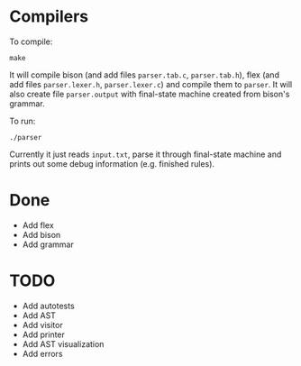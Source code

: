 # Compilers

To compile:
```
make
```

It will compile bison (and add files `parser.tab.c`, `parser.tab.h`), flex (and add files `parser.lexer.h`, `parser.lexer.c`) and compile them to `parser`. It will also create file `parser.output` with final-state machine created from bison's grammar.

To run:
```
./parser
```

Currently it just reads `input.txt`, parse it through final-state machine and prints out some debug information (e.g. finished rules).

# Done
* Add flex
* Add bison
* Add grammar

# TODO
* Add autotests
* Add AST
* Add visitor
* Add printer
* Add AST visualization
* Add errors